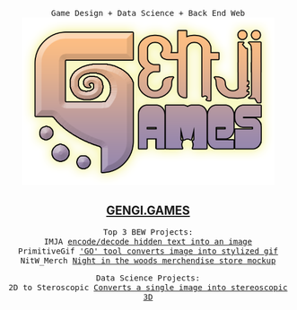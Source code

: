 <p align="center">  
  <samp>   
    Game Design + Data Science + Back End Web<br>
    <img src="https://github.com/Genji-MS/Genji-MS.github.io/blob/main/GenjiGames.png" width="450">
    <h2 align="center" style="color: #fc6203">
      <a rel="nofollow noopener noreferrer" target="_blank" href="https://genji.games">GENGI.GAMES</a>
    </h2>
  </samp>
</p>

<p align="center">
  <samp>
    Top 3 BEW Projects: <br>
    IMJA <a href="https://github.com/Genji-MS/imja">encode/decode hidden text into an image</a><br>
    PrimitiveGif <a href="https://github.com/Genji-MS/PrimitiveGif">'GO' tool converts image into stylized gif</a><br>
    NitW_Merch <a href="https://github.com/Genji-MS/NitW_Merch">Night in the woods merchendise store mockup</a><br>
  </samp>
</p>

<p align="center">
  <samp>
    Data Science Projects: <br>
    2D to Steroscopic <a href="https://github.com/Genji-MS/2D-to-Stereoscopic">Converts a single image into stereoscopic 3D</a><br>
  </samp>
</p>
